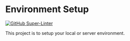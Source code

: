 
# Environment Setup

[![GitHub Super-Linter](https://github.com/open-homelab/dev-environment/workflows/Lint/badge.svg)](https://github.com/marketplace/actions/super-linter)

This project is to setup your local or server environment.
